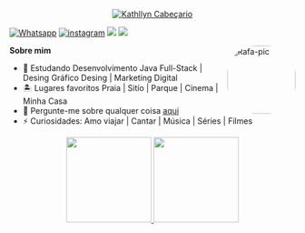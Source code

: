 <div>
<div align="center">
<a href=https://www.instagram.com/kathllynleticia/>  
         
![Kathllyn Cabeçario](https://user-images.githubusercontent.com/120657741/208341969-eb7b50a8-365f-4de1-8a3b-817180220ae7.png) 
</div>    

       

 [![Whatsapp](https://img.shields.io/badge/WhatsApp-25D366?style=for-the-badge&logo=whatsapp&logoColor=white
 )](https://wa.me/+5511944773033)
 [![instagram](https://img.shields.io/badge/Instagram-E4405F?style=for-the-badge&logo=instagram&logoColor=white
 )](https://www.instagram.com/kathllynleticia)
 <a href="https://www.linkedin.com/in/kathllynleticiadesenvolvedora/)" target="_blank"><img src="https://img.shields.io/badge/-LinkedIn-%230077B5?style=for-the-badge&logo=linkedin&logoColor=white" target="_blank"></a> <a href = "mailto:kathllyn.leticia@gmail.com"><img src="https://img.shields.io/badge/-Gmail-%23333?style=for-the-badge&logo=gmail&logoColor=white" target="_blank"></a>
  
     
         
         
         
 <div>
 <img align="right" alt="Rafa-pic" height="120" style="border-radius:50px;" 
 src="https://user-images.githubusercontent.com/120657741/208341925-29f9cf2e-762c-4723-a024-f72e7b2ae8c4.png"> 
 </div>

         
**Sobre mim**
        
   
          
- 🌱 Estudando Desenvolvimento Java Full-Stack | Desing Gráfico Desing | Marketing Digital
- 🏝 Lugares favoritos Praia | Sitío | Parque | Cinema | Minha Casa
- 💬 Pergunte-me sobre qualquer coisa [aqui](https://github.com/KathllynLeticia/KathllynLeticia/issues)
- ⚡ Curiosidades: Amo viajar | Cantar | Música | Séries | Filmes

         
         
         
         
         
         
         
 <div align="center">
         
  <a href="https://github.com/kathllynleticia">
 <img height="150em" src="https://github-readme-stats.vercel.app/api?username=kathllynleticia&show_icons=true&theme=radical&include_all_commits=true&count_private=true"/>
  <img height="150em" src="https://github-readme-stats.vercel.app/api/top-langs/?username=kathllynleticia&layout=compact&langs_count=7&theme=radical"/>
</div>

          
          

  
 
 


                                                                                                                                                  
                                                                                                                                                     
                                                                                                                                                     
   
